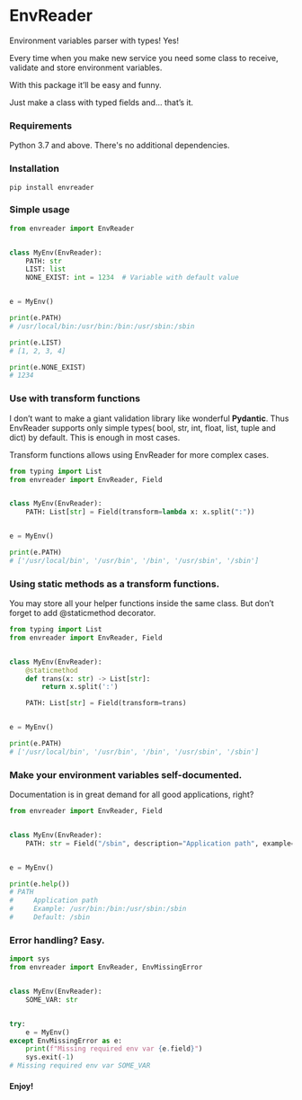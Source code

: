 # EnvReader

Environment variables parser with types! Yes!

Every time when you make new service you need some class to receive, validate and store environment variables.

With this package it’ll be easy and funny.

Just make a class with typed fields and... that’s it.

### Requirements

Python 3.7 and above. There's no additional dependencies.

### Installation

`pip install envreader`

### Simple usage

```python
from envreader import EnvReader


class MyEnv(EnvReader):
    PATH: str
    LIST: list
    NONE_EXIST: int = 1234  # Variable with default value


e = MyEnv()

print(e.PATH)
# /usr/local/bin:/usr/bin:/bin:/usr/sbin:/sbin

print(e.LIST)
# [1, 2, 3, 4]

print(e.NONE_EXIST)
# 1234
```

### Use with transform functions

I don’t want to make a giant validation library like wonderful **Pydantic**. Thus EnvReader supports only simple types(
bool, str, int, float, list, tuple and dict) by default. This is enough in most cases.

Transform functions allows using EnvReader for more complex cases.

```python
from typing import List
from envreader import EnvReader, Field


class MyEnv(EnvReader):
    PATH: List[str] = Field(transform=lambda x: x.split(":"))


e = MyEnv()

print(e.PATH)
# ['/usr/local/bin', '/usr/bin', '/bin', '/usr/sbin', '/sbin']
```

### Using static methods as a transform functions.

You may store all your helper functions inside the same class. But don’t forget to add @staticmethod decorator.

```python
from typing import List
from envreader import EnvReader, Field


class MyEnv(EnvReader):
    @staticmethod
    def trans(x: str) -> List[str]:
        return x.split(':')

    PATH: List[str] = Field(transform=trans)


e = MyEnv()

print(e.PATH)
# ['/usr/local/bin', '/usr/bin', '/bin', '/usr/sbin', '/sbin']
```

### Make your environment variables self-documented.

Documentation is in great demand for all good applications, right?

```python
from envreader import EnvReader, Field


class MyEnv(EnvReader):
    PATH: str = Field("/sbin", description="Application path", example="/usr/bin:/bin:/usr/sbin:/sbin")


e = MyEnv()

print(e.help())
# PATH
#     Application path
#     Example: /usr/bin:/bin:/usr/sbin:/sbin
#     Default: /sbin
```

### Error handling? Easy.

```python
import sys
from envreader import EnvReader, EnvMissingError


class MyEnv(EnvReader):
    SOME_VAR: str


try:
    e = MyEnv()
except EnvMissingError as e:
    print(f"Missing required env var {e.field}")
    sys.exit(-1)
# Missing required env var SOME_VAR
```

#### Enjoy!
